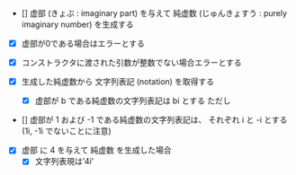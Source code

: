 - [] 虚部 (きょぶ : imaginary part) を与えて 純虚数 (じゅんきょすう : purely imaginary number) を生成する


- [x] 虚部が0である場合はエラーとする
- [x] コンストラクタに渡された引数が整数でない場合エラーとする

- [x] 生成した純虚数から 文字列表記 (notation) を取得する
  - [x] 虚部が b である純虚数の文字列表記は bi とする
ただし
- [] 虚部が 1 および -1 である純虚数の文字列表記は、 それぞれ i と -i とする (1i, -1i でないことに注意)
- [x] 虚部 に 4 を与えて 純虚数 を生成した場合
  - [x] 文字列表現は'4i'
